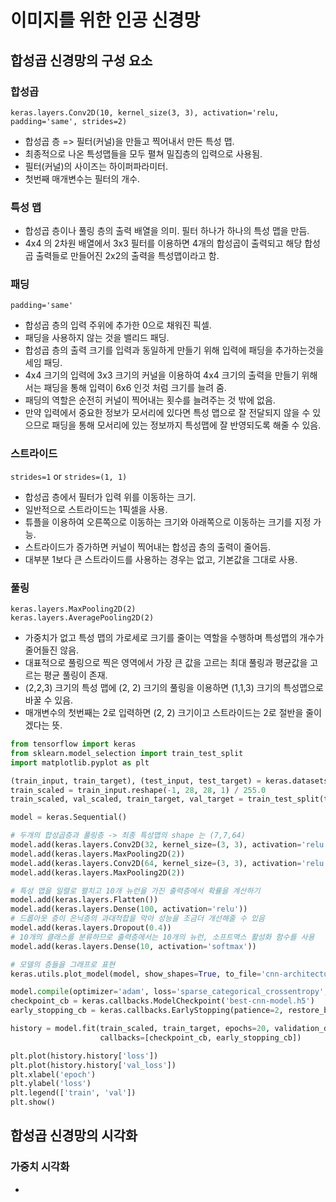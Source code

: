 # 이미지를 위한 인공 신경망

## 합성곱 신경망의 구성 요소

### 합성곱
`keras.layers.Conv2D(10, kernel_size(3, 3), activation='relu, padding='same', strides=2)`
* 합성곱 층 => 필터(커널)을 만들고 찍어내서 만든 특성 맵.
* 최종적으로 나온 특성맵들을 모두 펼쳐 밀집층의 입력으로 사용됨.
* 필터(커널)의 사이즈는 하이퍼파라미터.
* 첫번째 매개변수는 필터의 개수.

### 특성 맵
* 합성곱 층이나 풀링 층의 출력 배열을 의미. 필터 하나가 하나의 특성 맵을 만듬.
* 4x4 의 2차원 배열에서 3x3 필터를 이용하면 4개의 합성곱이 출력되고 해당 합성곱 출력들로 만들어진 2x2의 출력을 특성맵이라고 함.

### 패딩
`padding='same'`
* 합성곱 층의 입력 주위에 추가한 0으로 채워진 픽셀.
* 패딩을 사용하지 않는 것을 밸리드 패딩. 
* 합성곱 층의 출력 크기를 입력과 동일하게 만들기 위해 입력에 패딩을 추가하는것을 세임 패딩.
* 4x4 크기의 입력에 3x3 크기의 커널을 이용하여 4x4 크기의 출력을 만들기 위해서는 패딩을 통해 입력이 6x6 인것 처럼 크기를 늘려 줌.
* 패딩의 역할은 순전히 커널이 찍어내는 횟수를 늘려주는 것 밖에 없음.
* 만약 입력에서 중요한 정보가 모서리에 있다면 특성 맵으로 잘 전달되지 않을 수 있으므로 패딩을 통해 모서리에 있는 정보까지 특성맵에 잘 반영되도록 해줄 수 있음.

### 스트라이드
`strides=1` or `strides=(1, 1)`
* 합성곱 층에서 필터가 입력 위를 이동하는 크기. 
* 일반적으로 스트라이드는 1픽셀을 사용.
* 튜플을 이용하여 오른쪽으로 이동하는 크기와 아래쪽으로 이동하는 크기를 지정 가능.
* 스트라이드가 증가하면 커널이 찍어내는 합성곱 층의 출력이 줄어듬.
* 대부분 1보다 큰 스트라이드를 사용하는 경우는 없고, 기본값을 그대로 사용.

### 풀링
`keras.layers.MaxPooling2D(2)`  
`keras.layers.AveragePooling2D(2)`
* 가중치가 없고 특성 맵의 가로세로 크기를 줄이는 역할을 수행하며 특성맵의 개수가 줄어들진 않음.
* 대표적으로 풀링으로 찍은 영역에서 가장 큰 값을 고르는 최대 풀링과 평균값을 고르는 평균 풀링이 존재.
* (2,2,3) 크기의 특성 맵에 (2, 2) 크기의 풀링을 이용하면 (1,1,3) 크기의 특성맵으로 바꿀 수 있음.
* 매개변수의 첫번째는 2로 입력하면 (2, 2) 크기이고 스트라이드는 2로 절반을 줄이겠다는 뜻.

```python
from tensorflow import keras
from sklearn.model_selection import train_test_split
import matplotlib.pyplot as plt

(train_input, train_target), (test_input, test_target) = keras.datasets.fashion_mnist.load_data()
train_scaled = train_input.reshape(-1, 28, 28, 1) / 255.0
train_scaled, val_scaled, train_target, val_target = train_test_split(train_scaled, train_target, test_size=0.2, random_state=42)

model = keras.Sequential()

# 두개의 합성곱층과 풀링층 -> 최종 특성맵의 shape 는 (7,7,64)
model.add(keras.layers.Conv2D(32, kernel_size=(3, 3), activation='relu', padding='same', input_shape=(28, 28, 1)))
model.add(keras.layers.MaxPooling2D(2))
model.add(keras.layers.Conv2D(64, kernel_size=(3, 3), activation='relu', padding='same'))
model.add(keras.layers.MaxPooling2D(2))

# 특성 맵을 일렬로 펼치고 10개 뉴런을 가진 출력층에서 확률을 계산하기
model.add(keras.layers.Flatten())
model.add(keras.layers.Dense(100, activation='relu'))
# 드롭아웃 층이 은닉층의 과대적합을 막아 성능을 조금더 개선해줄 수 있음
model.add(keras.layers.Dropout(0.4))
# 10개의 클래스를 분류하므로 출력층에서는 10개의 뉴런, 소프트맥스 활성화 함수를 사용
model.add(keras.layers.Dense(10, activation='softmax'))

# 모델의 층들을 그래프로 표현
keras.utils.plot_model(model, show_shapes=True, to_file='cnn-architecture.png', dpi=300)

model.compile(optimizer='adam', loss='sparse_categorical_crossentropy', metrics='accuracy')
checkpoint_cb = keras.callbacks.ModelCheckpoint('best-cnn-model.h5')
early_stopping_cb = keras.callbacks.EarlyStopping(patience=2, restore_best_weights=True)

history = model.fit(train_scaled, train_target, epochs=20, validation_data=(val_scaled, val_target),
                    callbacks=[checkpoint_cb, early_stopping_cb])

plt.plot(history.history['loss'])
plt.plot(history.history['val_loss'])
plt.xlabel('epoch')
plt.ylabel('loss')
plt.legend(['train', 'val'])
plt.show()
```

## 합성곱 신경망의 시각화

### 가중치 시각화
* 